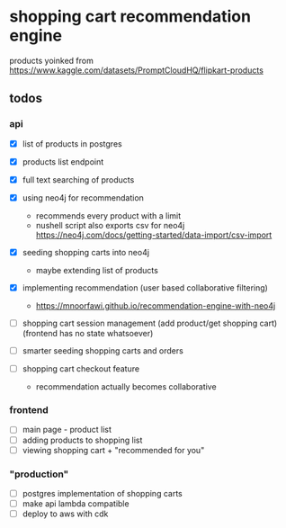 # shopping cart recommendation engine

products yoinked from https://www.kaggle.com/datasets/PromptCloudHQ/flipkart-products

## todos

### api

- [x] list of products in postgres

- [x] products list endpoint

- [x] full text searching of products

- [x] using neo4j for recommendation
    - recommends every product with a limit
    - nushell script also exports csv for neo4j https://neo4j.com/docs/getting-started/data-import/csv-import

- [x] seeding shopping carts into neo4j
    - maybe extending list of products

- [x] implementing recommendation (user based collaborative filtering)
    - https://mnoorfawi.github.io/recommendation-engine-with-neo4j

- [ ] shopping cart session management (add product/get shopping cart) (frontend has no state whatsoever)

- [ ] smarter seeding shopping carts and orders

- [ ] shopping cart checkout feature
    - recommendation actually becomes collaborative

### frontend

- [ ] main page - product list
- [ ] adding products to shopping list
- [ ] viewing shopping cart + "recommended for you"

### "production"

- [ ] postgres implementation of shopping carts
- [ ] make api lambda compatible
- [ ] deploy to aws with cdk
